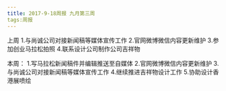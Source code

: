 ```yaml
---
title: 2017-9-18周报 九月第三周 
tags:周报
---
```

上周
1.与尚诚公司对接新闻稿等媒体宣传工作
2.官网微博微信内容更新维护
3.参加创业马拉松拍照
4.联系设计公司制作公司吉祥物

本周：
1.写马拉松新闻稿件并编辑推送至自媒体
2.官网微博微信内容更新维护
3.与尚诚公司对接新闻稿等媒体宣传工作
4.继续推进吉祥物设计工作
5.协助设计香港展喷绘